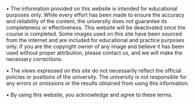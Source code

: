 •
The information provided on this website is intended for educational purposes only. While every effort has been made to ensure the accuracy and reliability of the content, the university does not guarantee its completeness or effectiveness. This website will be deactivated once the course is completed. Some images used on this site have been sourced from the internet and are included for educational and practice purposes only. If you are the copyright owner of any image and believe it has been used without proper attribution, please contact us, and we will make the necessary corrections.

•
The views expressed on this site do not necessarily reflect the official policies or positions of the university. The university is not responsible for any errors or omissions or the results obtained from using this information.

•
By using this website, you acknowledge and agree to these terms.
